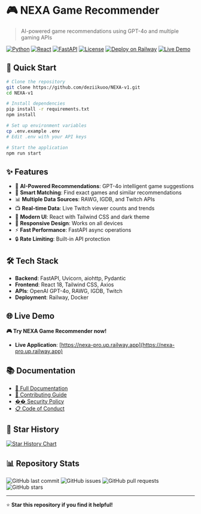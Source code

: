 # 🎮 NEXA Game Recommender

> AI-powered game recommendations using GPT-4o and multiple gaming APIs

[![Python](https://img.shields.io/badge/Python-3.9+-blue.svg)](https://python.org)
[![React](https://img.shields.io/badge/React-18.2.0-blue.svg)](https://reactjs.org)
[![FastAPI](https://img.shields.io/badge/FastAPI-0.104.1-green.svg)](https://fastapi.tiangolo.com)
[![License](https://img.shields.io/badge/License-MIT-yellow.svg)](LICENSE)
[![Deploy on Railway](https://img.shields.io/badge/Deploy%20on-Railway-0B0D0E?logo=railway)](https://railway.app)
[![Live Demo](https://img.shields.io/badge/Live%20Demo-nexa--pro.up.railway.app-brightgreen)](https://nexa-pro.up.railway.app)

## 🚀 Quick Start

```bash
# Clone the repository
git clone https://github.com/deziikuoo/NEXA-v1.git
cd NEXA-v1

# Install dependencies
pip install -r requirements.txt
npm install

# Set up environment variables
cp .env.example .env
# Edit .env with your API keys

# Start the application
npm run start
```

## ✨ Features

- 🤖 **AI-Powered Recommendations**: GPT-4o intelligent game suggestions
- 🎯 **Smart Matching**: Find exact games and similar recommendations
- 📊 **Multiple Data Sources**: RAWG, IGDB, and Twitch APIs
- 📺 **Real-time Data**: Live Twitch viewer counts and trends
- 🎨 **Modern UI**: React with Tailwind CSS and dark theme
- 📱 **Responsive Design**: Works on all devices
- ⚡ **Fast Performance**: FastAPI async operations
- 🔒 **Rate Limiting**: Built-in API protection

## 🛠️ Tech Stack

- **Backend**: FastAPI, Uvicorn, aiohttp, Pydantic
- **Frontend**: React 18, Tailwind CSS, Axios
- **APIs**: OpenAI GPT-4o, RAWG, IGDB, Twitch
- **Deployment**: Railway, Docker

## 🌐 Live Demo

**🎮 Try NEXA Game Recommender now!**
- **Live Application**: [https://nexa-pro.up.railway.app](https://nexa-pro.up.railway.app)

## 📚 Documentation

- [📖 Full Documentation](README.md)
- [🤝 Contributing Guide](.github/CONTRIBUTING.md)
- [�� Security Policy](.github/SECURITY.md)
- [📋 Code of Conduct](.github/CODE_OF_CONDUCT.md)

## 🌟 Star History

[![Star History Chart](https://api.star-history.com/svg?repos=deziikuoo/NEXA-v1&type=Date)](https://star-history.com/#deziikuoo/NEXA-v1&Date)

## 📊 Repository Stats

![GitHub last commit](https://img.shields.io/github/last-commit/deziikuoo/NEXA-v1)
![GitHub issues](https://img.shields.io/github/issues/deziikuoo/NEXA-v1)
![GitHub pull requests](https://img.shields.io/github/issues-pr/deziikuoo/NEXA-v1)
![GitHub stars](https://img.shields.io/github/stars/deziikuoo/NEXA-v1)

---

⭐ **Star this repository if you find it helpful!** 